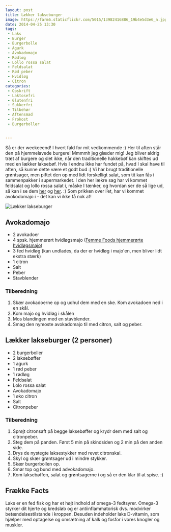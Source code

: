 ```yaml
---
layout: post
title: Lækker lakseburger
image: https://farm6.staticflickr.com/5015/13982416886_19b4e5d3e6_n.jpg
date: 2014-04-25 13:30
tags:
 - Laks
 - Burger
 - Burgerbolle
 - Agurk
 - Avokadomajo
 - Rødløg
 - Lollo rossa salat
 - Feldsalat
 - Rød peber
 - Hvidløg
 - Citron
categories:
 - Opskrift
 - Laktosefri
 - Glutenfri
 - Sukkerfri
 - Tilbehør
 - Aftensmad
 - Frokost 
 - Burgerboller


---
```


Så er der weekeeend! I hvert fald for mit vedkommende :) Her til aften står den på hjemmelavede burgere! Mmmmh jeg glæder mig! Jeg bliver aldrig træt af burgere og slet ikke, når den traditionelle hakkebøf kan skiftes ud med en lækker laksebøf. Hvis I endnu ikke har fundet på, hvad I skal have til aften, så kunne dette være et godt bud :)
Vi har brugt traditionelle grøntsager, men piftet den op med lidt forskelligt salat, som tit kan fås i sammenpakker i supermarkedet. I den her lækre sag har vi kommet feldsalat og lollo rossa salat i, måske I tænker, og hvordan ser de så lige ud, så kan i se dem [her](http://www.saesonforgodsmag.dk/grontsager/feldsalat) og [her](http://www.saesonforgodsmag.dk/grontsager/lollo-rosa). :) Som prikken over i’et, har vi kommet avokodomajo i - det kan vi ikke få nok af!



![Lækker lakseburger](https://farm6.staticflickr.com/5015/13982416886_19b4e5d3e6_z.jpg)




## Avokadomajo
- 2 avokadoer
- 4 spsk. hjemmerørt hvidløgsmajo ([Femme Foods hjemmerørte hvidløgsmajo](/2013/06/hjemmeroert-hvidloegsmajo-med-ovnbagte-fritter/))
- 3 fed hvidløg (kan undlades, da der er hvidløg i majo'en, men bliver lidt ekstra stærk)
- 1 citron
- Salt 
- Peber
- Stavblender

### Tilberedning
1. Skær avokadoerne op og udhul dem med en ske. Kom avokadoen ned i en skål.
2. Kom majo og hvidløg i skålen
3. Mos blandingen med en stavblender.
4. Smag den nymoste avokadomajo til med citron, salt og peber.



## Lækker lakseburger (2 personer)
- 2 burgerboller
- 2 laksebøffer
- 1 agurk
- 1 rød peber
- 1 rødløg
- Feldsalat
- Lolo rossa salat
- Avokadomajo
- 1 øko citron 
- Salt
- Citronpeber


### Tilberedning
1. Sprøjt citronsaft på begge laksebøffer og krydr dem med salt og citronpeber.
2. Steg dem på panden. Først 5 min på skindsiden og 2 min på den anden side.
3. Drys de nystegte laksestykker med revet citronskal.
3. Skyl og skær grøntsager ud i mindre stykker.
2. Skær burgerbollen op.
2. Smør top og bund med advokadomajo.
3. Kom laksebøffen, salat og grøntsagerne i og så er den klar til at spise. :)











## Frække Facts

Laks er en fed fisk og har et højt indhold af omega-3 fedtsyrer. Omega-3 styrker dit hjerte og kredsløb og er antiinflammatorisk dvs. modvirker betændelsestilstande i kroppen. Desuden indeholder laks D-vitamin, som hjælper med optagelse og omsætning af kalk og fosfor i vores knogler og muskler.